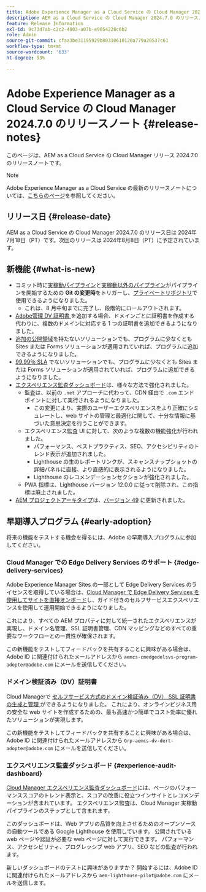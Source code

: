 ```yaml
---
title: Adobe Experience Manager as a Cloud Service の Cloud Manager 2024.7.0 のリリースノート
description: AEM as a Cloud Service の Cloud Manager 2024.7.0 のリリースノートです。
feature: Release Information
exl-id: 9c73d7ab-c2c2-4803-a07b-e9054220c6b2
role: Admin
source-git-commit: cfaa3be31195929b80310610120a779a20537c61
workflow-type: tm+mt
source-wordcount: '633'
ht-degree: 93%

---
```



# Adobe Experience Manager as a Cloud Service の Cloud Manager 2024.7.0 のリリースノート {#release-notes}

このページは、AEM as a Cloud Service の Cloud Manager リリース 2024.7.0 のリリースノートです。

>[!NOTE]
>
>Adobe Experience Manager as a Cloud Service の最新のリリースノートについては、[こちらのページ](/help/release-notes/release-notes-cloud/release-notes-current.md)を参照してください。

## リリース日 {#release-date}

AEM as a Cloud Service の Cloud Manager 2024.7.0 のリリース日は 2024年7月18日（PT）です。次回のリリースは 2024年8月8日（PT）に予定されています。

## 新機能 {#what-is-new}

* コミット時に[実稼動パイプライン](/help/implementing/cloud-manager/configuring-pipelines/configuring-production-pipelines.md#adding-production-pipeline)と[実稼動以外のパイプライン](/help/implementing/cloud-manager/configuring-pipelines/configuring-non-production-pipelines.md#adding-non-production-pipeline)がパイプラインを開始するための **Git の変更時**&#x200B;をトリガーし、[プライベートリポジトリ](/help/implementing/cloud-manager/managing-code/private-repositories.md)で使用できるようになりました。
   * これは、8 月中旬までに完了し、段階的にロールアウトされます。
* [Adobe管理 DV 証明書 ](/help/implementing/cloud-manager/managing-ssl-certifications/add-ssl-certificate.md) を追加する場合、ドメインごとに証明書を作成する代わりに、複数のドメインに対応する 1 つの証明書を追加できるようになりました。
* [追加の公開領域](/help/operations/additional-publish-regions.md)を持たないソリューションでも、プログラムに少なくとも Sites または Forms ソリューションが適用されていれば、プログラムに追加できるようになりました。
* [99.99％ SLA](/help/implementing/cloud-manager/getting-access-to-aem-in-cloud/creating-production-programs.md#sla) でないソリューションでも、プログラムに少なくとも Sites または Forms ソリューションが適用されていれば、プログラムに追加できるようになりました。
* [エクスペリエンス監査ダッシュボード](/help/implementing/cloud-manager/experience-audit-dashboard.md)は、様々な方法で強化されました。
   * 監査は、以前の `.net` アプローチに代わって、CDN 経由で `.com` エンドポイントに対して実行されるようになりました。
      * この変更により、実際のユーザーエクスペリエンスをより正確にシミュレートし、web サイトの管理と最適化に関して、十分な情報に基づいた意思決定を行うことができます。
   * エクスペリエンス監査 UI に対して、次のような複数の機能強化が行われました。
      * パフォーマンス、ベストプラクティス、SEO、アクセシビリティのトレンド表示が追加されました。
      * Lighthouse の生のレポートリンクが、スキャンスナップショットの詳細パネルに直接、より直感的に表示されるようになりました。
      * Lighthouse のレコメンデーションセクションが強化されました。
   * PWA 指標は、Lighthouse バージョン 12.0.0 に従って削除され、この指標は廃止されました。
* [AEM プロジェクトアーキタイプ](https://experienceleague.adobe.com/docs/experience-manager-core-components/using/developing/archetype/overview.html?lang=ja)は、[バージョン 49](https://github.com/adobe/aem-project-archetype/tree/aem-project-archetype-49) に更新されました。

## 早期導入プログラム {#early-adoption}

将来の機能をテストする機会を得るには、Adobe の早期導入プログラムに参加してください。

### Cloud Manager での Edge Delivery Services のサポート {#edge-delivery-services}

Adobe Experience Manager Sites の一部として Edge Delivery Services のライセンスを取得している場合は、[Cloud Manager で Edge Delivery Services を使用してサイトを直接オンボード](/help/implementing/cloud-manager/edge-delivery-services.md)し、ガイド付きのセルフサービスエクスペリエンスを使用して運用開始できるようになりました。

これにより、すべての AEM プロパティに対して統一されたエクスペリエンスが実現し、ドメイン名管理、SSL 証明書管理、CDN マッピングなどのすべての重要なワークフローとの一貫性が確保されます。

この新機能をテストしてフィードバックを共有することに興味がある場合は、Adobe ID に関連付けられたメールアドレスから `aemcs-cmedgedelsvs-program-adopter@adobe.com` にメールを送信してください。

### ドメイン検証済み（DV）証明書

Cloud Managerで [ セルフサービス方式のドメイン検証済み（DV） SSL 証明書の生成と管理 ](/help/implementing/cloud-manager/managing-ssl-certifications/add-ssl-certificate.md) ができるようになりました。 これにより、オンラインビジネス用の安全な web サイトを作成するための、最も高速かつ簡単でコスト効率に優れたソリューションが実現します。

この新機能をテストしてフィードバックを共有することに興味がある場合は、Adobe ID に関連付けられたメールアドレスから `Grp-aemcs-dv-dert-adopter@adobe.com` にメールを送信してください。

### エクスペリエンス監査ダッシュボード {#experience-audit-dashboard}

[Cloud Manager エクスペリエンス監査ダッシュボード](/help/implementing/cloud-manager/experience-audit-dashboard.md)には、ページのパフォーマンススコアのトレンド表示と、スコアの改善に役立つインサイトとレコメンデーションが含まれています。 エクスペリエンス監査は、Cloud Manager 実稼動パイプラインのステップとして含まれます。

このダッシュボードは、Web アプリの品質を向上させるためのオープンソースの自動ツールである Google Lighthouse を使用しています。 公開されている web ページや認証が必要な web ページに対して実行できます。 パフォーマンス、アクセシビリティ、プログレッシブ web アプリ、SEO などの監査が行われます。

新しいダッシュボードのテストに興味がありますか？ 開始するには、Adobe ID に関連付けられたメールアドレスから `aem-lighthouse-pilot@adobe.com` にメールを送信します。
